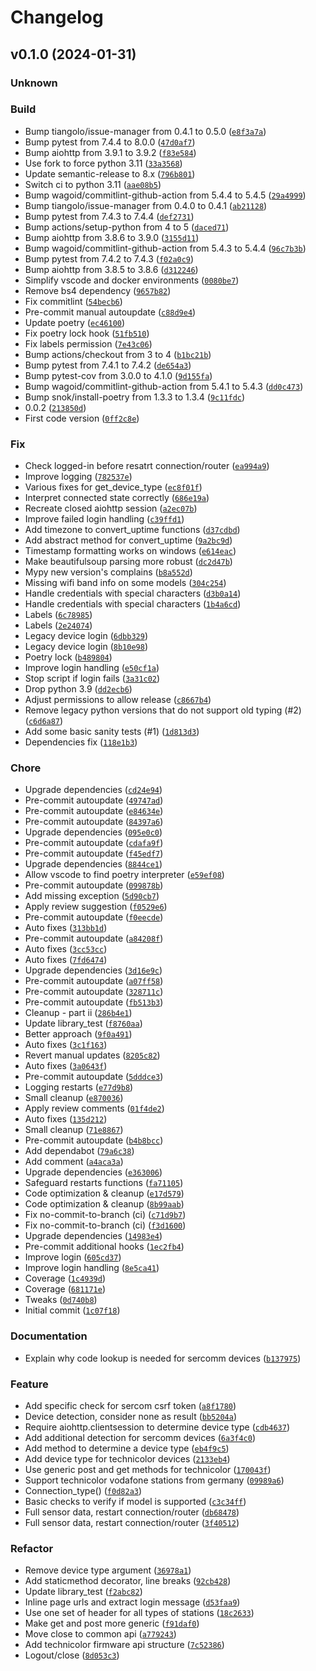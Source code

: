 # Changelog

## v0.1.0 (2024-01-31)

### Unknown

### Build

- Bump tiangolo/issue-manager from 0.4.1 to 0.5.0 ([`e8f3a7a`](https://github.com/phrxmd/aiovodafone/commit/e8f3a7ab4374dfa5daf97fa58bc3c3963f516c2d))
- Bump pytest from 7.4.4 to 8.0.0 ([`47d0af7`](https://github.com/phrxmd/aiovodafone/commit/47d0af7e479adf253992984f6b4bfdcd8a276d4c))
- Bump aiohttp from 3.9.1 to 3.9.2 ([`f83e584`](https://github.com/phrxmd/aiovodafone/commit/f83e5846be37fb6d85ca6f1c3bb7ce2fbb5e22a3))
- Use fork to force python 3.11 ([`33a3568`](https://github.com/phrxmd/aiovodafone/commit/33a35684b6cbd94b0a757037087b6e1f120e410d))
- Update semantic-release to 8.x ([`796b801`](https://github.com/phrxmd/aiovodafone/commit/796b80165fc72e5d800d08c36d8b939e122d8fcc))
- Switch ci to python 3.11 ([`aae08b5`](https://github.com/phrxmd/aiovodafone/commit/aae08b5ca6c91568b539a31312767b32dba78925))
- Bump wagoid/commitlint-github-action from 5.4.4 to 5.4.5 ([`29a4999`](https://github.com/phrxmd/aiovodafone/commit/29a4999b986fac9fc2125039279887e64705acb2))
- Bump tiangolo/issue-manager from 0.4.0 to 0.4.1 ([`ab21128`](https://github.com/phrxmd/aiovodafone/commit/ab211287db8780f5f2b5c6e49fb694b1d51bfee7))
- Bump pytest from 7.4.3 to 7.4.4 ([`def2731`](https://github.com/phrxmd/aiovodafone/commit/def27311670d94c860dcb127f153f01c9693c2c4))
- Bump actions/setup-python from 4 to 5 ([`daced71`](https://github.com/phrxmd/aiovodafone/commit/daced711768df207a0802ab41029b0f05d0b3c54))
- Bump aiohttp from 3.8.6 to 3.9.0 ([`3155d11`](https://github.com/phrxmd/aiovodafone/commit/3155d11f9336aa4cd1fd0f67f49eccd05e8f02e7))
- Bump wagoid/commitlint-github-action from 5.4.3 to 5.4.4 ([`96c7b3b`](https://github.com/phrxmd/aiovodafone/commit/96c7b3b3985ef05df784789f515e620be7628042))
- Bump pytest from 7.4.2 to 7.4.3 ([`f02a0c9`](https://github.com/phrxmd/aiovodafone/commit/f02a0c9c850e91c9f9a6e6f4e8cb1194fe861449))
- Bump aiohttp from 3.8.5 to 3.8.6 ([`d312246`](https://github.com/phrxmd/aiovodafone/commit/d312246728d715faec30e473306ebaaf07c920a8))
- Simplify vscode and docker environments ([`0080be7`](https://github.com/phrxmd/aiovodafone/commit/0080be757f398ce37c0ca10050e9043a8e57b81d))
- Remove bs4 dependency ([`9657b82`](https://github.com/phrxmd/aiovodafone/commit/9657b8258cb53b67cc83652fcb5ba37d41e99134))
- Fix commitlint ([`54becb6`](https://github.com/phrxmd/aiovodafone/commit/54becb6d9e9deb41eab1aa76caa79681eb8c3686))
- Pre-commit manual autoupdate ([`c88d9e4`](https://github.com/phrxmd/aiovodafone/commit/c88d9e493e010baba827a8861ece5dfc24cdbb13))
- Update poetry ([`ec46100`](https://github.com/phrxmd/aiovodafone/commit/ec461002d2c5d644957e3435e97c54727dcc4dbf))
- Fix poetry lock hook ([`51fb510`](https://github.com/phrxmd/aiovodafone/commit/51fb51049029da10bd968b8dade8c0c47e1cd4df))
- Fix labels permission ([`7e43c06`](https://github.com/phrxmd/aiovodafone/commit/7e43c06cedc8e4edfa22b0dcaad3a3f799f585af))
- Bump actions/checkout from 3 to 4 ([`b1bc21b`](https://github.com/phrxmd/aiovodafone/commit/b1bc21bbb7c36845680a38446d0137e03f6bc454))
- Bump pytest from 7.4.1 to 7.4.2 ([`de654a3`](https://github.com/phrxmd/aiovodafone/commit/de654a3539c956e331bde8c44eafac6bd2cf6ab5))
- Bump pytest-cov from 3.0.0 to 4.1.0 ([`9d155fa`](https://github.com/phrxmd/aiovodafone/commit/9d155faec0593af82c49b120e582cf874408bcbb))
- Bump wagoid/commitlint-github-action from 5.4.1 to 5.4.3 ([`dd0c473`](https://github.com/phrxmd/aiovodafone/commit/dd0c473f625dc87a7881c41103114a63c75fffc9))
- Bump snok/install-poetry from 1.3.3 to 1.3.4 ([`9c11fdc`](https://github.com/phrxmd/aiovodafone/commit/9c11fdc3d322af1e517a75baa23b9bea27809913))
- 0.0.2 ([`213850d`](https://github.com/phrxmd/aiovodafone/commit/213850dd9e547838a77b1aab06d15eb532292871))
- First code version ([`0ff2c8e`](https://github.com/phrxmd/aiovodafone/commit/0ff2c8ec116f7d1882e70938d118557e0ecaa1f6))


### Fix

- Check logged-in before resatrt connection/router ([`ea994a9`](https://github.com/phrxmd/aiovodafone/commit/ea994a9485312c3c1da13a75b2bd4023937e7629))
- Improve logging ([`782537e`](https://github.com/phrxmd/aiovodafone/commit/782537e50d7aef9cc4e287f6e9bcc88fea2691f1))
- Various fixes for get_device_type ([`ec8f01f`](https://github.com/phrxmd/aiovodafone/commit/ec8f01fc4be5ea22927b985f8148002b11419e85))
- Interpret connected state correctly ([`686e19a`](https://github.com/phrxmd/aiovodafone/commit/686e19a70ce31cbec55f809eb48f6a2bceef5ff7))
- Recreate closed aiohttp session ([`a2ec07b`](https://github.com/phrxmd/aiovodafone/commit/a2ec07b150118a64323e82a0d17b079603b73a03))
- Improve failed login handling ([`c39ffd1`](https://github.com/phrxmd/aiovodafone/commit/c39ffd1439dd7d5008945fcb5946e96402429239))
- Add timezone to convert_uptime functions ([`d37cdbd`](https://github.com/phrxmd/aiovodafone/commit/d37cdbdca87955d4e0872aad69dd7f98351bcf91))
- Add abstract method for convert_uptime ([`9a2bc9d`](https://github.com/phrxmd/aiovodafone/commit/9a2bc9d2105e39bf390f2101bafdb7a758e4498e))
- Timestamp formatting works on windows ([`e614eac`](https://github.com/phrxmd/aiovodafone/commit/e614eacc0f93c638cea64ed0a685d610bd34f14f))
- Make beautifulsoup parsing more robust ([`dc2d47b`](https://github.com/phrxmd/aiovodafone/commit/dc2d47b9aafcb8ada255b05640ae59f1b5cbc98b))
- Mypy new version&#39;s complains ([`b8a552d`](https://github.com/phrxmd/aiovodafone/commit/b8a552d4015995135f1c80faa21fee388985b82e))
- Missing wifi band info on some models ([`304c254`](https://github.com/phrxmd/aiovodafone/commit/304c254e7c3895bbc7b636c0a56523fbef4cc3ea))
- Handle credentials with special characters ([`d3b0a14`](https://github.com/phrxmd/aiovodafone/commit/d3b0a14910908735c5c87615ba51c8e227581c59))
- Handle credentials with special characters ([`1b4a6cd`](https://github.com/phrxmd/aiovodafone/commit/1b4a6cd5af2c6c644b2077515ad3164faab30c64))
- Labels ([`6c78985`](https://github.com/phrxmd/aiovodafone/commit/6c7898585ee8ab9b8945e8bf1c86dcb5dca7cf7f))
- Labels ([`2e24074`](https://github.com/phrxmd/aiovodafone/commit/2e240749b1c41b7c3a025947191b68d92b7438a4))
- Legacy device login ([`6dbb329`](https://github.com/phrxmd/aiovodafone/commit/6dbb3299d849a19d107624d6759fae8283594dbd))
- Legacy device login ([`8b10e98`](https://github.com/phrxmd/aiovodafone/commit/8b10e98170d6c99929a25fed1ca43b504a51dc81))
- Poetry lock ([`b489804`](https://github.com/phrxmd/aiovodafone/commit/b4898044c77a6172cc28796f57832951cf2281f2))
- Improve login handling ([`e50cf1a`](https://github.com/phrxmd/aiovodafone/commit/e50cf1a8ebf47b2088d9e43d321b6b18329d97bb))
- Stop script if login fails ([`3a31c02`](https://github.com/phrxmd/aiovodafone/commit/3a31c025660443c3455f5d3e2acab4721c34a0be))
- Drop python 3.9 ([`dd2ecb6`](https://github.com/phrxmd/aiovodafone/commit/dd2ecb66a9d5be687c4c576ae3e806f24791d6a5))
- Adjust permissions to allow release ([`c8667b4`](https://github.com/phrxmd/aiovodafone/commit/c8667b463f339b7001ee4e6314610065ac9b9c6d))
- Remove legacy python versions that do not support old typing (#2) ([`c6d6a87`](https://github.com/phrxmd/aiovodafone/commit/c6d6a8789a723487c65c4bc84ed71d250a987821))
- Add some basic sanity tests (#1) ([`1d813d3`](https://github.com/phrxmd/aiovodafone/commit/1d813d3aa798221ceb982ae6b32bb3b5c942422a))
- Dependencies fix ([`118e1b3`](https://github.com/phrxmd/aiovodafone/commit/118e1b335b2cb9132295ba8e59cc84d77caef4ee))


### Chore

- Upgrade dependencies ([`cd24e94`](https://github.com/phrxmd/aiovodafone/commit/cd24e94c15a6535465b113e38bc94a43598d1047))
- Pre-commit autoupdate ([`49747ad`](https://github.com/phrxmd/aiovodafone/commit/49747ad05d49348846aa7221da70032398fcdcca))
- Pre-commit autoupdate ([`e84634e`](https://github.com/phrxmd/aiovodafone/commit/e84634e5aabf15bd17ce783ca17a5d5638ef2a83))
- Pre-commit autoupdate ([`84397a6`](https://github.com/phrxmd/aiovodafone/commit/84397a6c8caef9f2348fb0c0f92eeb32a2899219))
- Upgrade dependencies ([`095e0c0`](https://github.com/phrxmd/aiovodafone/commit/095e0c0292ab6e6b820507a3c506a553dbd393f8))
- Pre-commit autoupdate ([`cdafa9f`](https://github.com/phrxmd/aiovodafone/commit/cdafa9ff361186572649d5b7b364763bef0455cc))
- Pre-commit autoupdate ([`f45edf7`](https://github.com/phrxmd/aiovodafone/commit/f45edf790070cb15966ec3e146967b1345c7ca03))
- Upgrade dependencies ([`8844ce1`](https://github.com/phrxmd/aiovodafone/commit/8844ce16a1aa3cde3541a95bca7eef671bf87a40))
- Allow vscode to find poetry interpreter ([`e59ef08`](https://github.com/phrxmd/aiovodafone/commit/e59ef08eb29338c3c4c4d3971442cf015fcca241))
- Pre-commit autoupdate ([`099878b`](https://github.com/phrxmd/aiovodafone/commit/099878bcd4963a3a897f3cd1c2f12844baeb5d76))
- Add missing exception ([`5d90cb7`](https://github.com/phrxmd/aiovodafone/commit/5d90cb747e755d2fbdf3ece030e2ae53bd946814))
- Apply review suggestion ([`f0529e6`](https://github.com/phrxmd/aiovodafone/commit/f0529e69a5c3147ec83bcc673e9450bccc0d3cff))
- Pre-commit autoupdate ([`f0eecde`](https://github.com/phrxmd/aiovodafone/commit/f0eecdead23e7d3d5f5de7ed2baab16b889f382d))
- Auto fixes ([`313bb1d`](https://github.com/phrxmd/aiovodafone/commit/313bb1db0c07b0d53b85cc933422c59d6df60d60))
- Pre-commit autoupdate ([`a84208f`](https://github.com/phrxmd/aiovodafone/commit/a84208f66124379fb949fa2520af93cc0ca2cd9a))
- Auto fixes ([`3cc53cc`](https://github.com/phrxmd/aiovodafone/commit/3cc53cc36446a934f86ef159dc6cee76616633d8))
- Auto fixes ([`7fd6474`](https://github.com/phrxmd/aiovodafone/commit/7fd64740829afab6be2cf11549b91c2af0ed0884))
- Upgrade dependencies ([`3d16e9c`](https://github.com/phrxmd/aiovodafone/commit/3d16e9cce76b107e5cced4604e0d9be2804fb11f))
- Pre-commit autoupdate ([`a07ff58`](https://github.com/phrxmd/aiovodafone/commit/a07ff582ef4f6a29806b1919479778eb88991edb))
- Pre-commit autoupdate ([`328711c`](https://github.com/phrxmd/aiovodafone/commit/328711ce5899c20ffb2cb9e953d887dd4dbba9ee))
- Pre-commit autoupdate ([`fb513b3`](https://github.com/phrxmd/aiovodafone/commit/fb513b3be255768276530ed44a80551cda7748c7))
- Cleanup - part ii ([`286b4e1`](https://github.com/phrxmd/aiovodafone/commit/286b4e1abbcfe96785d40734fbae3a0b709efb3a))
- Update library_test ([`f8760aa`](https://github.com/phrxmd/aiovodafone/commit/f8760aa2c3d58d001c6154819b5c516d9e3cff86))
- Better approach ([`9f0a491`](https://github.com/phrxmd/aiovodafone/commit/9f0a491cffee4cb808ad93895489be7dc6268079))
- Auto fixes ([`3c1f163`](https://github.com/phrxmd/aiovodafone/commit/3c1f1631dc906801e778aec7ad40dc2e51d53607))
- Revert manual updates ([`8205c82`](https://github.com/phrxmd/aiovodafone/commit/8205c821a89f7c6aa66f93d81a5a9b49512467d5))
- Auto fixes ([`3a0643f`](https://github.com/phrxmd/aiovodafone/commit/3a0643fecd459345437c82072ada5d7627d1a0aa))
- Pre-commit autoupdate ([`5dddce3`](https://github.com/phrxmd/aiovodafone/commit/5dddce3b79786130a44d9bb07955013a7edaae64))
- Logging restarts ([`e77d9b8`](https://github.com/phrxmd/aiovodafone/commit/e77d9b8f6b55cda5598f3a43dcfb735fa7066d70))
- Small cleanup ([`e870036`](https://github.com/phrxmd/aiovodafone/commit/e8700364ef5861407bf7b9c297bcb8642e5fc239))
- Apply review comments ([`01f4de2`](https://github.com/phrxmd/aiovodafone/commit/01f4de2ce15435db6874b1b4961a6e96c57d1dcf))
- Auto fixes ([`135d212`](https://github.com/phrxmd/aiovodafone/commit/135d2122ac63d0d7d397454e9eef1682430137e8))
- Small cleanup ([`71e8867`](https://github.com/phrxmd/aiovodafone/commit/71e88677a20179afdfe557e29f5261428ad24083))
- Pre-commit autoupdate ([`b4b8bcc`](https://github.com/phrxmd/aiovodafone/commit/b4b8bcc5c6c78c2aa227cd72573cbdce5aea80bd))
- Add dependabot ([`79a6c38`](https://github.com/phrxmd/aiovodafone/commit/79a6c387d5c785796b5c7774304cbcd630b49910))
- Add comment ([`a4aca3a`](https://github.com/phrxmd/aiovodafone/commit/a4aca3a4c5e66ec499c48d579a7c436c0cd624ac))
- Upgrade dependencies ([`e363006`](https://github.com/phrxmd/aiovodafone/commit/e3630065c2ec82e759ee0234d11f6ce421677162))
- Safeguard restarts functions ([`fa71105`](https://github.com/phrxmd/aiovodafone/commit/fa71105e9b33f378db9df99a5fa9565321920f1e))
- Code optimization &amp; cleanup ([`e17d579`](https://github.com/phrxmd/aiovodafone/commit/e17d579dc868c247e72cdf2c8123d4092313f7f8))
- Code optimization &amp; cleanup ([`8b99aab`](https://github.com/phrxmd/aiovodafone/commit/8b99aabaf5ab3b549425a016d42bee1ad668ffd6))
- Fix no-commit-to-branch (ci) ([`c71d9b7`](https://github.com/phrxmd/aiovodafone/commit/c71d9b7205f2a690a82b1bbb4966d7cd9a45ba49))
- Fix no-commit-to-branch (ci) ([`f3d1600`](https://github.com/phrxmd/aiovodafone/commit/f3d1600c6eb5c69f2c07310646b9871dcc0caeb5))
- Upgrade dependencies ([`14983e4`](https://github.com/phrxmd/aiovodafone/commit/14983e4203c83099578a36a654cfe3dca48b8a60))
- Pre-commit additional hooks ([`1ec2fb4`](https://github.com/phrxmd/aiovodafone/commit/1ec2fb4fef8af18c9547a827ac1afa86986a89bc))
- Improve login ([`605cd37`](https://github.com/phrxmd/aiovodafone/commit/605cd3744eaf44262f379e15d52b49f97a4da650))
- Improve login handling ([`8e5ca41`](https://github.com/phrxmd/aiovodafone/commit/8e5ca410cf2842613f3e54ce8d1618e7f34a413a))
- Coverage ([`1c4939d`](https://github.com/phrxmd/aiovodafone/commit/1c4939dfe40ddea046f17bbd4366f848915dc565))
- Coverage ([`681171e`](https://github.com/phrxmd/aiovodafone/commit/681171e78a637ac258e917b11bfacccefe40c9b0))
- Tweaks ([`0d740b8`](https://github.com/phrxmd/aiovodafone/commit/0d740b86f64152c0b55f7709a4dd4c21ee3cd73b))
- Initial commit ([`1c07f18`](https://github.com/phrxmd/aiovodafone/commit/1c07f186c52f4321feabee6f03308c5d8c87b0ff))


### Documentation

- Explain why code lookup is needed for sercomm devices ([`b137975`](https://github.com/phrxmd/aiovodafone/commit/b137975610697db46094f19c465b7f8ec07aa7fd))


### Feature

- Add specific check for sercom csrf token ([`a8f1780`](https://github.com/phrxmd/aiovodafone/commit/a8f178012ec5e1679cdb44ba080cee64ad27fa23))
- Device detection, consider none as result ([`bb5204a`](https://github.com/phrxmd/aiovodafone/commit/bb5204ab1808b40b268f0c75c272a96c5f31281d))
- Require aiohttp.clientsession to determine device type ([`cdb4637`](https://github.com/phrxmd/aiovodafone/commit/cdb46375d3c04b50dfb01c18ab82f1dc70607048))
- Add additional detection for sercomm devices ([`6a3f4c0`](https://github.com/phrxmd/aiovodafone/commit/6a3f4c03af738705c8181a0126bf891527bd66fa))
- Add method to determine a device type ([`eb4f9c5`](https://github.com/phrxmd/aiovodafone/commit/eb4f9c50f1bd78c8b05fbadcf7bf0cc6b5ea529b))
- Add device type for technicolor devices ([`2133eb4`](https://github.com/phrxmd/aiovodafone/commit/2133eb45639f426e12ba61b8f80f9ba0b6424c74))
- Use generic post and get methods for technicolor ([`170043f`](https://github.com/phrxmd/aiovodafone/commit/170043f38fffacacfccb2001efa04bfdb53e4752))
- Support technicolor vodafone stations from germany ([`09989a6`](https://github.com/phrxmd/aiovodafone/commit/09989a6b83c12347fc1826a5d59da68f2a9f77b7))
- Connection_type() ([`f0d82a3`](https://github.com/phrxmd/aiovodafone/commit/f0d82a33ca8824bcbb0deb02a1f2c0f13d7f13a3))
- Basic checks to verify if model is supported ([`c3c34ff`](https://github.com/phrxmd/aiovodafone/commit/c3c34ff442008ec009299b882906041c51b3ef14))
- Full sensor data, restart connection/router ([`db68478`](https://github.com/phrxmd/aiovodafone/commit/db684781d2b732f7920209cf0ef6f0c4af2e6ec5))
- Full sensor data, restart connection/router ([`3f40512`](https://github.com/phrxmd/aiovodafone/commit/3f40512e5170bb3e1173ceafa6d7d44ee02a45eb))


### Refactor

- Remove device type argument ([`36978a1`](https://github.com/phrxmd/aiovodafone/commit/36978a14754aeae65e4f99ceb3490e5500dd1f2c))
- Add staticmethod decorator, line breaks ([`92cb428`](https://github.com/phrxmd/aiovodafone/commit/92cb4284825a1c4fb64941856bb246e9e81d6f81))
- Update library_test ([`f2abc82`](https://github.com/phrxmd/aiovodafone/commit/f2abc82812ca007a83d1e6576f065b7733dc166e))
- Inline page urls and extract login message ([`d53faa9`](https://github.com/phrxmd/aiovodafone/commit/d53faa94c698cb2e771044218a7dd2d318e6d9db))
- Use one set of header for all types of stations ([`18c2633`](https://github.com/phrxmd/aiovodafone/commit/18c2633f25328cfcb440125cb37479bf7a35db02))
- Make get and post more generic ([`f91daf0`](https://github.com/phrxmd/aiovodafone/commit/f91daf0a56beae2a15fcb336e4a656ca56e75604))
- Move close to common api ([`a779243`](https://github.com/phrxmd/aiovodafone/commit/a779243cacf00eb362ce30cc0552cedf213f9641))
- Add technicolor firmware api structure ([`7c52386`](https://github.com/phrxmd/aiovodafone/commit/7c52386e8e15acc1b85ad66d5251fecb64cbfe68))
- Logout/close ([`8d053c3`](https://github.com/phrxmd/aiovodafone/commit/8d053c329dbb349728bcd642803d3bd446551b16))
